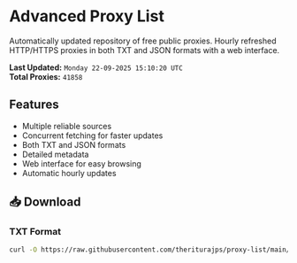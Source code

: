 # Advanced Proxy List

Automatically updated repository of free public proxies. Hourly refreshed HTTP/HTTPS proxies in both TXT and JSON formats with a web interface.

**Last Updated:** `Monday 22-09-2025 15:10:20 UTC`  
**Total Proxies:** `41858`

## Features
- Multiple reliable sources
- Concurrent fetching for faster updates
- Both TXT and JSON formats
- Detailed metadata
- Web interface for easy browsing
- Automatic hourly updates

## 📥 Download

### TXT Format
```bash
curl -O https://raw.githubusercontent.com/theriturajps/proxy-list/main/proxies.txt